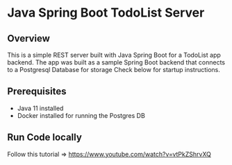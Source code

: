# Java Spring Boot TodoList Server

## Overview
This is a simple REST server built with Java Spring Boot for a TodoList app backend. The app was built as a sample 
Spring Boot backend that connects to a Postgresql Database for storage Check below for startup instructions.

## Prerequisites
- Java 11 installed
- Docker installed for running the Postgres DB

## Run Code locally
Follow this tutorial => https://www.youtube.com/watch?v=vtPkZShrvXQ